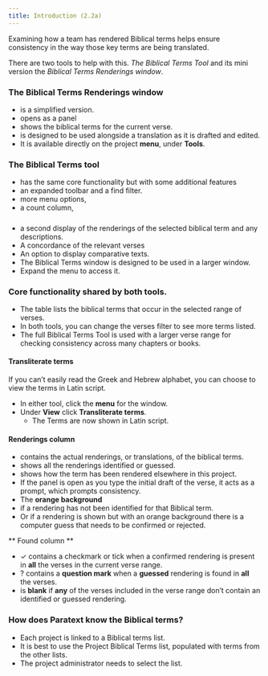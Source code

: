 ```yaml
---
title: Introduction (2.2a)
---
```

Examining how a team has rendered Biblical terms helps ensure consistency in the way those key terms are being translated.

There are two tools to help with this. *The Biblical Terms Tool* and its mini version the *Biblical Terms Renderings window*.

### The Biblical Terms Renderings window

- is a simplified version.
- opens as a panel
- shows the biblical terms for the current verse.
- is designed to be used alongside a translation as it is drafted and edited.
- It is available directly on the project **menu**, under **Tools**.

### The Biblical Terms tool

- has the same core functionality but with some additional features
- an expanded toolbar and a find filter.
- more menu options,
- a count column,
#####  
- a second display of the renderings of the selected biblical term and any descriptions.
- A concordance of the relevant verses
- An option to display comparative texts.
- The Biblical Terms window is designed to be used in a larger window.
- Expand the menu to access it.

### Core functionality shared by both tools.

- The table lists the biblical terms that occur in the selected range of verses.
- In both tools, you can change the verses filter to see more terms listed.
- The full Biblical Terms Tool is used with a larger verse range for checking consistency across many chapters or books.

#### Transliterate terms

If you can’t easily read the Greek and Hebrew alphabet, you can choose to view the terms in Latin script.

- In either tool, click the **menu** for the window.
- Under **View** click **Transliterate terms**.
   - The Terms are now shown in Latin script.

#### Renderings column

- contains the actual renderings, or translations, of the biblical terms.
- shows all the renderings identified or guessed.
- shows how the term has been rendered elsewhere in this project.
- If the panel is open as you type the initial draft of the verse, it acts as a prompt, which prompts consistency.
- The **orange background**
- if a rendering has not been identified for that Biblical term.
- Or if a rendering is shown but with an orange background there is a computer guess that needs to be confirmed or rejected.

** Found column **

- ✓ contains a checkmark or tick when a confirmed rendering is present in **all** the verses in the current verse range.
- ? contains a **question mark** when a **guessed** rendering is found in **all** the verses.
- is **blank** if **any** of the verses included in the verse range don’t contain an identified or guessed rendering.

### How does Paratext know the Biblical terms?

- Each project is linked to a Biblical terms list.
- It is best to use the Project Biblical Terms list, populated with terms from the other lists.
- The project administrator needs to select the list.
